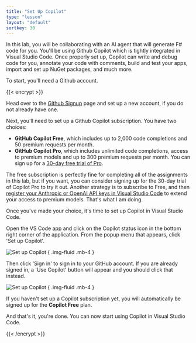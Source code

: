 ```yaml
---
title: "Set Up Copilot"
type: "lesson"
layout: "default"
sortkey: 30
---
```


In this lab, you will be collaborating with an AI agent that will generate F# code for you. You'll be using Github Copilot which is tightly integrated in Visual Studio Code. Once properly set up, Copilot can write and debug code for you, annotate your code with comments, build and test your apps, import and set up NuGet packages, and much more. 

To start, you'll need a Github account. 

{{< encrypt >}}

Head over to the [Github Signup](https://github.com/signup) page and set up a new account, if you do not already have one. 

Next, you'll need to set up a Github Copilot subscription. You have two choices:

- **GitHub Copilot Free**, which includes up to 2,000 code completions and 50 premium requests per month. 
- **GitHub Copilot Pro**, which includes unlimited code completions, access to premium models and up to 300 premium requests per month. You can sign up for a [30-day free trial of Pro](https://github.com/github-copilot/pro). 

The free subscription is perfectly fine for completing all of the assignments in this lab, but if you want, you can consider signing up for the 30-day trial of Copilot Pro to try it out. Another strategy is to subscribe to Free, and then [register your Anthropic or OpenAI API keys in Visual Studio Code](https://code.visualstudio.com/docs/copilot/language-models#_bring-your-own-language-model-key) to extend your access to premium models. That's what I am doing. 

Once you've made your choice, it's time to set up Copilot in Visual Studio Code.

Open the VS Code app and click on the Copilot status icon in the bottom right corner of the application. From the popup menu that appears, click 'Set up Copilot'. 

![Set up Copilot](../img/setup-copilot-status-bar.png)
{ .img-fluid .mb-4 }

Then click 'Sign in' to sign in to your GitHub account. If you are already signed in, a 'Use Copilot' button will appear and you should click that instead.

![Set up Copilot](../img/setup-copilot-sign-in.png)
{ .img-fluid .mb-4 }

If you haven't set up a Copilot subscription yet, you will automatically be signed up for the **Copilot Free** plan.

And that's it, you're done. You can now start using Copilot in Visual Studio Code. 

{{< /encrypt >}}

